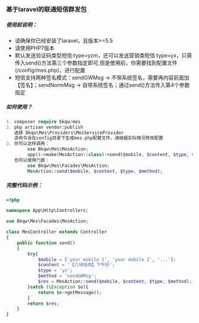 ### 基于laravel的联通短信群发包
##### 使用前说明：
- 请确保你已经安装了laravel，且版本>=5.5
- 请使用PHP7版本
- 默认发送验证码类型短信:type=yzm，还可以发送营销类短信:type=yx，只需传入send()方法第三个参数指定即可,但是使用前，你需要找到配置文件(/config/mes.php)，进行配置
- 短信支持两种签名模式：sendGWMsg -> 不带系统签名，需要再内容前面加【签名】；sendNormMsg -> 自带系统签名；通过send()方法传入第4个参数指定

##### 如何使用？
```php
1. composer require bkqw/mes
2. php artisan vendor:publish 
   选择 Bkqw\Mes\Providers\MesServiceProvider 
   该命令会在config目录下生成mes.php配置文件，请根据实际情况修改配置
3. 你可以这样调用： 
        use Bkqw\Mes\MesAction;
        app()->make(MesAction::class)->send($mobile, $content, $type, $method);
   也可以使用门面：
        use Bkqw\Mes\Facades\MesAction; 
        MesAction::send($mobile, $content, $type, $method);        
```

##### 完整代码示例：
```php
<?php

namespace App\Http\Controllers;

use Bkqw\Mes\Facades\MesAction;

class MesController extends Controller
{
    public function send()
    {
        try{
            $mobile = ['your mobile 1', 'your mobile 2', '...'];
            $content = '【八块钱网】下午好';
            $type = 'yx';
            $method = 'sendGWMsg';
            $res = MesAction::send($mobile, $content, $type, $method);
        }catch (\Exception $e){
            return $e->getMessage();
        }
        return $res;
    }
}
```